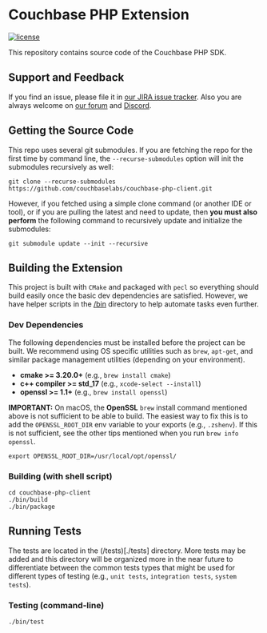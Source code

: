 # Couchbase PHP Extension

[![license](https://img.shields.io/github/license/couchbaselabs/couchbase-php-client?color=brightgreen)](https://opensource.org/licenses/Apache-2.0)

This repository contains source code of the Couchbase PHP SDK.

## Support and Feedback

If you find an issue, please file it in [our JIRA issue tracker](https://jira.issues.couchbase.com/browse/PCBC). Also you are
always welcome on [our forum](https://forums.couchbase.com/c/php-sdk) and [Discord](https://discord.com/invite/sQ5qbPZuTh).


## Getting the Source Code

This repo uses several git submodules. If you are fetching the repo for the first time by command line, the
`--recurse-submodules` option will init the submodules recursively as well:
```shell
git clone --recurse-submodules https://github.com/couchbaselabs/couchbase-php-client.git
```

However, if you fetched using a simple clone command (or another IDE or tool), or if you are pulling the latest and need to update, then **you must also perform** the following command to recursively update and initialize the submodules:
```shell
git submodule update --init --recursive
```


## Building the Extension

This project is built with `CMake` and packaged with `pecl` so everything should build easily once the basic dev dependencies are satisfied. However, we have helper scripts in the [/bin](./bin) directory to help automate tasks even further.

### Dev Dependencies

The following dependencies must be installed before the project can be built. We recommend using OS specific utilities
such as `brew`, `apt-get`, and similar package management utilities (depending on your environment).
- **cmake >= 3.20.0+** (e.g., `brew install cmake`)
- **c++ compiler >= std_17** (e.g., `xcode-select --install`)
- **openssl >= 1.1+** (e.g., `brew install openssl`)

**IMPORTANT:** On macOS, the **OpenSSL** `brew` install command mentioned above is not sufficient to be able to build. The easiest way to fix this is to add the `OPENSSL_ROOT_DIR` env variable to your exports (e.g., `.zshenv`). If this is not sufficient, see the other tips mentioned when you run `brew info openssl`.
```shell
export OPENSSL_ROOT_DIR=/usr/local/opt/openssl/
```

### Building (with shell script)
```shell
cd couchbase-php-client
./bin/build
./bin/package
```


## Running Tests

The tests are located in the (/tests)[./tests] directory. More tests may be added and this directory will be organized more in the near future to differentiate between the common tests types that might be used for different types of testing (e.g., `unit tests`, `integration tests`, `system tests`).

### Testing (command-line)
```shell
./bin/test
```
